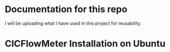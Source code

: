 # Documentation for this repo

I will be uploading what I have used in this project for reusability.

# CICFlowMeter Installation on Ubuntu
